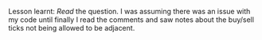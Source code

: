 Lesson learnt: *Read* the question. I was assuming there was an issue with my code until finally I read the comments and saw notes about the buy/sell ticks not being allowed to be adjacent.
